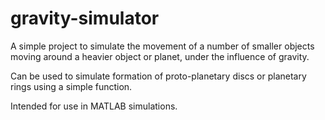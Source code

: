 # gravity-simulator
A simple project to simulate the movement of a number of smaller objects moving around a heavier object or planet, under the influence of gravity.

Can be used to simulate formation of proto-planetary discs or planetary rings using a simple function.

Intended for use in MATLAB simulations.
